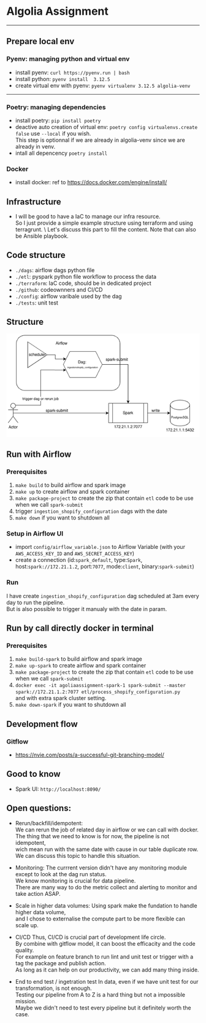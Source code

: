 # Algolia Assignment

---

## Prepare local env

### Pyenv: managing python and virtual env

- install pyenv: `curl https://pyenv.run | bash`
- install python: `pyenv install  3.12.5` 
- create virtual env with pyenv: `pyenv virtualenv 3.12.5 algolia-venv`

---

### Poetry: managing dependencies

- install poetry: `pip install poetry`
- deactive auto creation of virtual env: `poetry config virtualenvs.create false` use `--local` if you wish. \
This step is optionnal if we are already in algolia-venv since we are already in venv.
- intall all depencency `poetry install`

### Docker

- install docker: ref to https://docs.docker.com/engine/install/

## Infrastructure

- I will be good to have a IaC to manage our infra resource. \
So I just provide a simple example structure using terraform and using terragrunt. \ 
Let's discuss this part to fill the content. Note that can also be Ansible playbook.

## Code structure

- `./dags`: airflow dags python file
- `./etl`: pyspark python file workflow to process the data
- `./terraform`: IaC code, should be in dedicated project
- `./github`: codeownners and CI/CD
- `./config`: airflow varibale used by the dag
- `./tests`: unit test

## Structure

![Structure](./docs/structure.png)

## Run with Airflow

### Prerequisites

1. `make build` to build airflow and spark image
2. `make up` to create airflow and spark container
3. `make package-project` to create the zip that contain `etl` code to be use when we call `spark-submit`
4. trigger `ingestion_shopify_configuration` dags with the date
5. `make down` if you want to shutdown all

### Setup in Airflow UI
- import `config/airflow_variable.json` to Airflow Variable
(with your `AWS_ACCESS_KEY_ID` and `AWS_SECRET_ACCESS_KEY`)
- create a connection (id:`spark_default`, type:`Spark`, host:`spark://172.21.1.2`, port:`7077`, mode:`client`, binary:`spark-submit`)

### Run
I have create `ingestion_shopify_configuration` dag  scheduled at 3am every day to run the pipeline. \
But is also possible to trigger it manualy with the date in param.

## Run by call directly docker in terminal
### Prerequisites
1. `make build-spark` to build airflow and spark image
2. `make up-spark` to create airflow and spark container
3. `make package-project` to create the zip that contain `etl` code to be use when we call `spark-submit`
4. `docker exec -it agoliaassignment-spark-1 spark-submit --master spark://172.21.1.2:7077 etl/process_shopify_configuration.py` \
and with extra spark cluster setting.
5. `make down-spark` if you want to shutdown all


## Development flow
### Gitflow
- https://nvie.com/posts/a-successful-git-branching-model/

## Good to know
- Spark UI: `http://localhost:8090/`

## Open questions:

- Rerun/backfill/idempotent: \
We can rerun the job of related day in airflow or we can call with docker. \
The thing that we need to know is for now, the pipeline is not idempotent, \
wich mean run with the same date with cause in our table duplicate row. \
We can discuss this topic to handle this situation.

- Monitoring:
The currrent version didn't have any monitoring module except to look at the dag run status. \
We know monitoring is crucial for data pipeline. \
There are many way to do the metric collect and alerting to monitor and take action ASAP.

- Scale in higher data volumes:
Using spark make the fundation to handle higher data volume, \
and I chose to externalise the compute part to be more flexible can scale up.

- CI/CD
Thus, CI/CD is crucial part of development life circle. \
By combine with gitflow model, it can boost the efficacity and the code quality. \
For example on feature branch to run lint and unit test or trigger with a tag the package and publish action. \
As long as it can help on our productivity, we can add many thing inside.

- End to end test / ingetration test
In data, even if we have unit test for our transformation, is not enough. \
Testing our pipeline from A to Z is a hard thing but not a impossible mission. \
Maybe we didn't need to test every pipeline but it definitely worth the case.